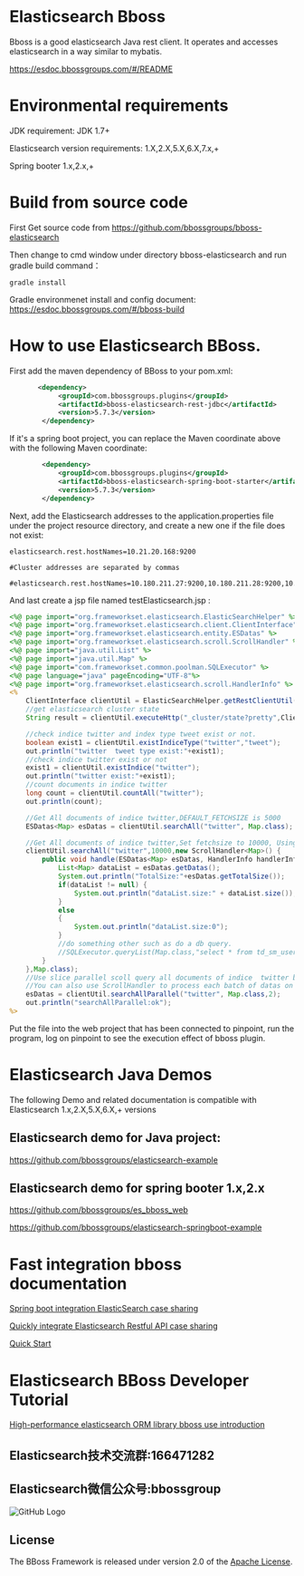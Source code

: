 # Elasticsearch Bboss

Bboss is a good elasticsearch Java rest client. It operates and accesses elasticsearch in a way similar to mybatis.

<https://esdoc.bbossgroups.com/#/README>

# Environmental requirements

JDK requirement: JDK 1.7+

Elasticsearch version requirements: 1.X,2.X,5.X,6.X,7.x,+

Spring booter 1.x,2.x,+

# Build from source code
First Get source code from https://github.com/bbossgroups/bboss-elasticsearch

Then change to cmd window under directory bboss-elasticsearch and run gradle build command：

```
gradle install
```

Gradle environmenet install and config document: https://esdoc.bbossgroups.com/#/bboss-build

# How to use Elasticsearch BBoss.

First add the maven dependency of BBoss to your pom.xml:

```xml
       <dependency>
            <groupId>com.bbossgroups.plugins</groupId>
            <artifactId>bboss-elasticsearch-rest-jdbc</artifactId>
            <version>5.7.3</version>
        </dependency>
```

If it's a spring boot project, you can replace the Maven coordinate above with the following Maven coordinate:

```xml
        <dependency>
            <groupId>com.bbossgroups.plugins</groupId>
            <artifactId>bboss-elasticsearch-spring-boot-starter</artifactId>
            <version>5.7.3</version>
        </dependency>
```



Next, add the Elasticsearch addresses to the application.properties file under the project resource directory, and create a new one if the file does not exist:

```properties
elasticsearch.rest.hostNames=10.21.20.168:9200

#Cluster addresses are separated by commas

#elasticsearch.rest.hostNames=10.180.211.27:9200,10.180.211.28:9200,10.180.211.29:9200
```
And last  create a jsp file named testElasticsearch.jsp :

```jsp
<%@ page import="org.frameworkset.elasticsearch.ElasticSearchHelper" %>
<%@ page import="org.frameworkset.elasticsearch.client.ClientInterface" %>
<%@ page import="org.frameworkset.elasticsearch.entity.ESDatas" %>
<%@ page import="org.frameworkset.elasticsearch.scroll.ScrollHandler" %>
<%@ page import="java.util.List" %>
<%@ page import="java.util.Map" %>
<%@ page import="com.frameworkset.common.poolman.SQLExecutor" %>
<%@ page language="java" pageEncoding="UTF-8"%>
<%@ page import="org.frameworkset.elasticsearch.scroll.HandlerInfo" %>
<%
	ClientInterface clientUtil = ElasticSearchHelper.getRestClientUtil();
	//get elasticsearch cluster state
	String result = clientUtil.executeHttp("_cluster/state?pretty",ClientInterface.HTTP_GET);

	//check indice twitter and index type tweet exist or not.
	boolean exist1 = clientUtil.existIndiceType("twitter","tweet");
	out.println("twitter  tweet type exist:"+exist1);
	//check indice twitter exist or not
	exist1 = clientUtil.existIndice("twitter");
	out.println("twitter exist:"+exist1);
	//count documents in indice twitter
	long count = clientUtil.countAll("twitter");
	out.println(count);

	//Get All documents of indice twitter,DEFAULT_FETCHSIZE is 5000
	ESDatas<Map> esDatas = clientUtil.searchAll("twitter", Map.class);

	//Get All documents of indice twitter,Set fetchsize to 10000, Using ScrollHandler to process each batch of datas.
	clientUtil.searchAll("twitter",10000,new ScrollHandler<Map>() {
		public void handle(ESDatas<Map> esDatas, HandlerInfo handlerInfo) throws Exception {
			List<Map> dataList = esDatas.getDatas();
			System.out.println("TotalSize:"+esDatas.getTotalSize());
			if(dataList != null) {
				System.out.println("dataList.size:" + dataList.size());
			}
			else
			{
				System.out.println("dataList.size:0");
			}
			//do something other such as do a db query.
			//SQLExecutor.queryList(Map.class,"select * from td_sm_user");
		}
	},Map.class);
    //Use slice parallel scoll query all documents of indice  twitter by 2 thread tasks. DEFAULT_FETCHSIZE is 5000
	//You can also use ScrollHandler to process each batch of datas on your own.
	esDatas = clientUtil.searchAllParallel("twitter", Map.class,2);
	out.println("searchAllParallel:ok");
%>

```

Put the file into the web project that has been connected to pinpoint, run the program, log on pinpoint to see the execution effect of bboss plugin.

# Elasticsearch Java Demos
The following Demo and related documentation is compatible with Elasticsearch 1.x,2.X,5.X,6.X,+ versions
## Elasticsearch demo for Java project:
https://github.com/bbossgroups/elasticsearch-example
## Elasticsearch demo for spring booter 1.x,2.x
https://github.com/bbossgroups/es_bboss_web

https://github.com/bbossgroups/elasticsearch-springboot-example

# Fast integration bboss documentation
[Spring boot integration ElasticSearch case sharing](https://esdoc.bbossgroups.com/#/spring-booter-with-bboss)

[Quickly integrate Elasticsearch Restful API case sharing](https://esdoc.bbossgroups.com/#/common-project-with-bboss)

[Quick Start](https://esdoc.bbossgroups.com/#/quickstart)

# Elasticsearch BBoss Developer Tutorial

[High-performance elasticsearch ORM library bboss use introduction](https://esdoc.bbossgroups.com/#/development)

 

## Elasticsearch技术交流群:166471282 

## Elasticsearch微信公众号:bbossgroup   
![GitHub Logo](https://static.oschina.net/uploads/space/2017/0617/094201_QhWs_94045.jpg)

## License

The BBoss Framework is released under version 2.0 of the [Apache License][].

[Apache License]: http://www.apache.org/licenses/LICENSE-2.0